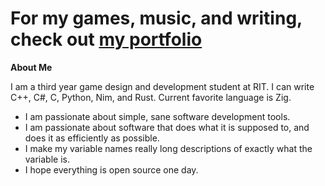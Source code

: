 # For my games, music, and writing, check out **[my portfolio](https://the-argus.github.io/portfolio)**

**About Me**

I am a third year game design and development student at RIT. I can write C++,
C#, C, Python, Nim, and Rust. Current favorite language is Zig.

- I am passionate about simple, sane software development tools.
- I am passionate about software that does what it is supposed to, and does it as efficiently as possible.
- I make my variable names really long descriptions of exactly what the variable is.
- I hope everything is open source one day.
